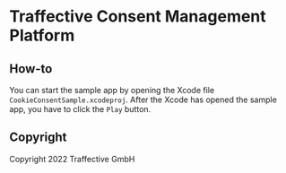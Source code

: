 # Traffective Consent Management Platform

## How-to
You can start the sample app by opening the Xcode file ``CookieConsentSample.xcodeproj``. After the Xcode has opened the sample app, you have to click the ``Play`` button.

## Copyright
Copyright 2022 Traffective GmbH
